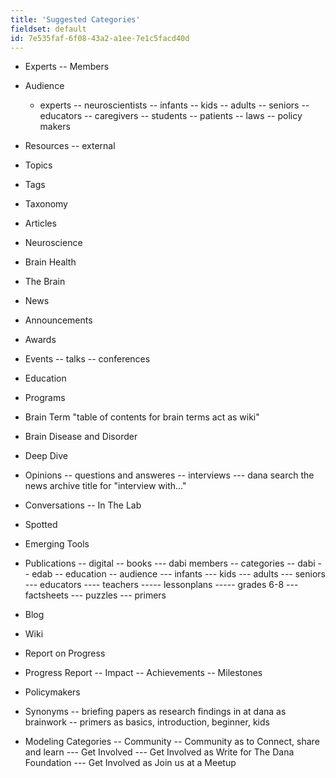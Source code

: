 ```yaml
---
title: 'Suggested Categories'
fieldset: default
id: 7e535faf-6f08-43a2-a1ee-7e1c5facd40d
---
```

- Experts
   -- Members
- Audience
   - experts
   -- neuroscientists
   -- infants
   -- kids
   -- adults
   -- seniors
   -- educators
   -- caregivers
   -- students
   -- patients
   -- laws
   -- policy makers
- Resources
   -- external
- Topics
- Tags
- Taxonomy
- Articles
- Neuroscience
- Brain Health
- The Brain
- News
- Announcements
- Awards
- Events
   -- talks
   -- conferences
- Education
- Programs
- Brain Term "table of contents for brain terms act as wiki"
- Brain Disease and Disorder
- Deep Dive
- Opinions
   -- questions and answeres
   -- interviews
       --- dana search the news archive title for "interview with..."
- Conversations
   -- In The Lab
- Spotted
- Emerging Tools
- Publications
   -- digital
   -- books
       --- dabi members
   -- categories
   -- dabi
   -- edab
   -- education
   -- audience
       --- infants
       --- kids
       --- adults
       --- seniors
       --- educators
            ---- teachers
                  ----- lessonplans
                         ----- grades 6-8
       --- factsheets
       --- puzzles
       --- primers       
- Blog
- Wiki
- Report on Progress
- Progress Report
   -- Impact
   -- Achievements
   -- Milestones
- Policymakers

- Synonyms 
   -- briefing papers as research findings in at dana as brainwork
   -- primers as basics, introduction, beginner, kids
   
- Modeling Categories
   -- Community 
   -- Community as to Connect, share and learn
       --- Get Involved
       --- Get Involved as Write for The Dana Foundation
       --- Get Involved as Join us at a Meetup
 
